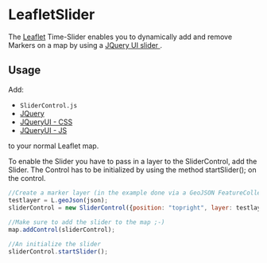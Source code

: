 LeafletSlider
=============

The [Leaflet](http://leafletjs.com/) Time-Slider enables you to dynamically add and remove Markers on a map by using a [JQuery UI slider
](http://jqueryui.com/slider/).


Usage
-----
Add: 
* ``SliderControl.js`` 
* [JQuery](http://cdn.leafletjs.com/leaflet-0.5.1/leaflet.js) 
* [JQueryUI - CSS](http://code.jquery.com/ui/1.9.2/themes/base/jquery-ui.css)
* [JQueryUI - JS](http://code.jquery.com/ui/1.9.2/jquery-ui.js)

to your normal Leaflet map.




To enable the Slider you have to pass in a layer to the SliderControl, add the Slider.
The Control has to be initialized by using the method startSlider(); on the control.

```javascript
//Create a marker layer (in the example done via a GeoJSON FeatureCollection)
testlayer = L.geoJson(json);
sliderControl = new SliderControl({position: "topright", layer: testlayer});
		
//Make sure to add the slider to the map ;-)
map.addControl(sliderControl);

//An initialize the slider
sliderControl.startSlider();
````
